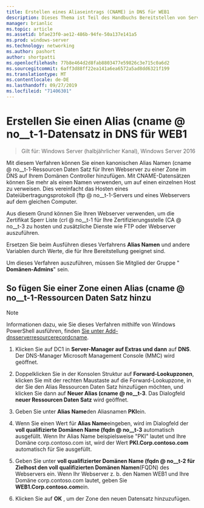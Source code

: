 ```yaml
---
title: Erstellen eines Aliaseintrags (CNAME) in DNS für WEB1
description: Dieses Thema ist Teil des Handbuchs Bereitstellen von Server Zertifikaten für drahtlose und drahtlose 802.1 x-bereit Stellungen.
manager: brianlic
ms.topic: article
ms.assetid: bfae23f0-ae12-486b-94fe-50a137e141a5
ms.prod: windows-server
ms.technology: networking
ms.author: pashort
author: shortpatti
ms.openlocfilehash: 77b8e464d2d8fab8803477e59826c3e715c0a6d2
ms.sourcegitcommit: 6aff3d88ff22ea141a6ea6572a5ad8dd6321f199
ms.translationtype: MT
ms.contentlocale: de-DE
ms.lasthandoff: 09/27/2019
ms.locfileid: "71406301"
---
```

# <a name="create-an-alias-cname-record-in-dns-for-web1"></a>Erstellen Sie einen Alias \(cname @ no__t-1-Datensatz in DNS für WEB1

>Gilt für: Windows Server (halbjährlicher Kanal), Windows Server 2016

Mit diesem Verfahren können Sie einen kanonischen Alias Namen \(cname @ no__t-1-Ressourcen Daten Satz für Ihren Webserver zu einer Zone im DNS auf Ihrem Domänen Controller hinzufügen. Mit CNAME-Datensätzen können Sie mehr als einen Namen verwenden, um auf einen einzelnen Host zu verweisen. Dies vereinfacht das Hosten eines Dateiübertragungsprotokoll \(ftp @ no__t-1-Servers und eines Webservers auf dem gleichen Computer.   
  
Aus diesem Grund können Sie Ihren Webserver verwenden, um die Zertifikat Sperr Liste \(crl @ no__t-1 für Ihre Zertifizierungsstelle \(CA @ no__t-3 zu hosten und zusätzliche Dienste wie FTP oder Webserver auszuführen.  
  
Ersetzen Sie beim Ausführen dieses Verfahrens **Alias Namen** und andere Variablen durch Werte, die für Ihre Bereitstellung geeignet sind.  
  
Um dieses Verfahren auszuführen, müssen Sie Mitglied der Gruppe " **Domänen-Admins**" sein.  
  
## <a name="to-add-an-alias-cname-resource-record-to-a-zone"></a>So fügen Sie einer Zone einen Alias \(cname @ no__t-1-Ressourcen Daten Satz hinzu  
  
>[!NOTE]  
>Informationen dazu, wie Sie dieses Verfahren mithilfe von Windows PowerShell ausführen, finden [Sie unter Add-dnsserverresourcerecordcname](https://technet.microsoft.com/library/jj649894(v=wps.630).aspx).  
  
1.  Klicken Sie auf DC1 in **Server-Manager auf Extras und dann** auf **DNS**. Der DNS-Manager Microsoft Management Console (MMC) wird geöffnet.  
  
2.  Doppelklicken Sie in der Konsolen Struktur auf **Forward-Lookupzonen**, klicken Sie mit der rechten Maustaste auf die Forward-Lookupzone, in der Sie den Alias Ressourcen Daten Satz hinzufügen möchten, und klicken Sie dann auf **Neuer Alias \(cname @ no__t-3**. Das Dialogfeld **neuer Ressourcen Daten Satz** wird geöffnet.  
  
3.  Geben Sie unter **Alias Name**den Aliasnamen **PKI**ein.  
  
4.  Wenn Sie einen Wert für **Alias Name**eingeben, wird im Dialogfeld der **voll qualifizierte Domänen Name \(fqdn @ no__t-3** automatisch ausgefüllt. Wenn Ihr Alias Name beispielsweise "PKI" lautet und Ihre Domäne corp.contoso.com ist, wird der Wert **PKI.Corp.contoso.com** automatisch für Sie ausgefüllt.  
  
5.  Geben Sie unter **voll qualifizierter Domänen Name \(fqdn @ no__t-2 für Zielhost den voll qualifizierten Domänen Namen**(FQDN) des Webservers ein. Wenn Ihr Webserver z. b. den Namen WEB1 und Ihre Domäne corp.contoso.com lautet, geben Sie **WEB1.Corp.contoso.com**ein.  
  
6.  Klicken Sie auf **OK** , um der Zone den neuen Datensatz hinzuzufügen.  
  

